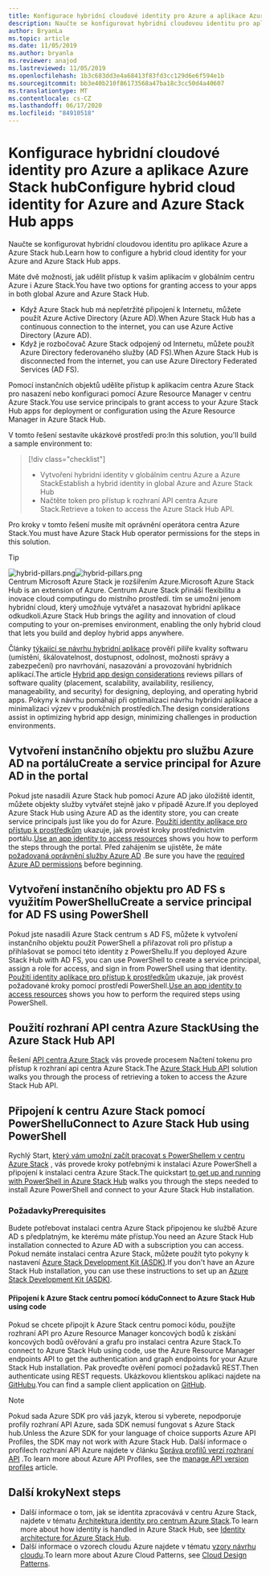 ```yaml
---
title: Konfigurace hybridní cloudové identity pro Azure a aplikace Azure Stack hub
description: Naučte se konfigurovat hybridní cloudovou identitu pro aplikace Azure a Azure Stack hub.
author: BryanLa
ms.topic: article
ms.date: 11/05/2019
ms.author: bryanla
ms.reviewer: anajod
ms.lastreviewed: 11/05/2019
ms.openlocfilehash: 1b3c683dd3e4a68413f83fd3cc129d6e6f594e1b
ms.sourcegitcommit: bb3e40b210f86173568a47ba18c3cc50d4a40607
ms.translationtype: MT
ms.contentlocale: cs-CZ
ms.lasthandoff: 06/17/2020
ms.locfileid: "84910518"
---
```

# <a name="configure-hybrid-cloud-identity-for-azure-and-azure-stack-hub-apps"></a><span data-ttu-id="0c9ae-103">Konfigurace hybridní cloudové identity pro Azure a aplikace Azure Stack hub</span><span class="sxs-lookup"><span data-stu-id="0c9ae-103">Configure hybrid cloud identity for Azure and Azure Stack Hub apps</span></span>

<span data-ttu-id="0c9ae-104">Naučte se konfigurovat hybridní cloudovou identitu pro aplikace Azure a Azure Stack hub.</span><span class="sxs-lookup"><span data-stu-id="0c9ae-104">Learn how to configure a hybrid cloud identity for your Azure and Azure Stack Hub apps.</span></span>

<span data-ttu-id="0c9ae-105">Máte dvě možnosti, jak udělit přístup k vašim aplikacím v globálním centru Azure i Azure Stack.</span><span class="sxs-lookup"><span data-stu-id="0c9ae-105">You have two options for granting access to your apps in both global Azure and Azure Stack Hub.</span></span>

 * <span data-ttu-id="0c9ae-106">Když Azure Stack hub má nepřetržité připojení k Internetu, můžete použít Azure Active Directory (Azure AD).</span><span class="sxs-lookup"><span data-stu-id="0c9ae-106">When Azure Stack Hub has a continuous connection to the internet, you can use Azure Active Directory (Azure AD).</span></span>
 * <span data-ttu-id="0c9ae-107">Když je rozbočovač Azure Stack odpojený od Internetu, můžete použít Azure Directory federovaného služby (AD FS).</span><span class="sxs-lookup"><span data-stu-id="0c9ae-107">When Azure Stack Hub is disconnected from the internet, you can use Azure Directory Federated Services (AD FS).</span></span>

<span data-ttu-id="0c9ae-108">Pomocí instančních objektů udělíte přístup k aplikacím centra Azure Stack pro nasazení nebo konfiguraci pomocí Azure Resource Manager v centru Azure Stack.</span><span class="sxs-lookup"><span data-stu-id="0c9ae-108">You use service principals to grant access to your Azure Stack Hub apps for deployment or configuration using the Azure Resource Manager in Azure Stack Hub.</span></span>

<span data-ttu-id="0c9ae-109">V tomto řešení sestavíte ukázkové prostředí pro:</span><span class="sxs-lookup"><span data-stu-id="0c9ae-109">In this solution, you'll build a sample environment to:</span></span>

> [!div class="checklist"]
> - <span data-ttu-id="0c9ae-110">Vytvoření hybridní identity v globálním centru Azure a Azure Stack</span><span class="sxs-lookup"><span data-stu-id="0c9ae-110">Establish a hybrid identity in global Azure and Azure Stack Hub</span></span>
> - <span data-ttu-id="0c9ae-111">Načtěte token pro přístup k rozhraní API centra Azure Stack.</span><span class="sxs-lookup"><span data-stu-id="0c9ae-111">Retrieve a token to access the Azure Stack Hub API.</span></span>

<span data-ttu-id="0c9ae-112">Pro kroky v tomto řešení musíte mít oprávnění operátora centra Azure Stack.</span><span class="sxs-lookup"><span data-stu-id="0c9ae-112">You must have Azure Stack Hub operator permissions for the steps in this solution.</span></span>

> [!Tip]  
> <span data-ttu-id="0c9ae-113">![hybrid-pillars.png](./media/solution-deployment-guide-cross-cloud-scaling/hybrid-pillars.png)</span><span class="sxs-lookup"><span data-stu-id="0c9ae-113">![hybrid-pillars.png](./media/solution-deployment-guide-cross-cloud-scaling/hybrid-pillars.png)</span></span>  
> <span data-ttu-id="0c9ae-114">Centrum Microsoft Azure Stack je rozšířením Azure.</span><span class="sxs-lookup"><span data-stu-id="0c9ae-114">Microsoft Azure Stack Hub is an extension of Azure.</span></span> <span data-ttu-id="0c9ae-115">Centrum Azure Stack přináší flexibilitu a inovace cloud computingu do místního prostředí. tím se umožní jenom hybridní cloud, který umožňuje vytvářet a nasazovat hybridní aplikace odkudkoli.</span><span class="sxs-lookup"><span data-stu-id="0c9ae-115">Azure Stack Hub brings the agility and innovation of cloud computing to your on-premises environment, enabling the only hybrid cloud that lets you build and deploy hybrid apps anywhere.</span></span>  
> 
> <span data-ttu-id="0c9ae-116">Články [týkající se návrhu hybridní aplikace](overview-app-design-considerations.md) prověří pilíře kvality softwaru (umístění, škálovatelnost, dostupnost, odolnost, možnosti správy a zabezpečení) pro navrhování, nasazování a provozování hybridních aplikací.</span><span class="sxs-lookup"><span data-stu-id="0c9ae-116">The article [Hybrid app design considerations](overview-app-design-considerations.md) reviews pillars of software quality (placement, scalability, availability, resiliency, manageability, and security) for designing, deploying, and operating hybrid apps.</span></span> <span data-ttu-id="0c9ae-117">Pokyny k návrhu pomáhají při optimalizaci návrhu hybridní aplikace a minimalizaci výzev v produkčních prostředích.</span><span class="sxs-lookup"><span data-stu-id="0c9ae-117">The design considerations assist in optimizing hybrid app design, minimizing challenges in production environments.</span></span>

## <a name="create-a-service-principal-for-azure-ad-in-the-portal"></a><span data-ttu-id="0c9ae-118">Vytvoření instančního objektu pro službu Azure AD na portálu</span><span class="sxs-lookup"><span data-stu-id="0c9ae-118">Create a service principal for Azure AD in the portal</span></span>

<span data-ttu-id="0c9ae-119">Pokud jste nasadili Azure Stack hub pomocí Azure AD jako úložiště identit, můžete objekty služby vytvářet stejně jako v případě Azure.</span><span class="sxs-lookup"><span data-stu-id="0c9ae-119">If you deployed Azure Stack Hub using Azure AD as the identity store, you can create service principals just like you do for Azure.</span></span> <span data-ttu-id="0c9ae-120">[Použití identity aplikace pro přístup k prostředkům](/azure-stack/operator/azure-stack-create-service-principals.md#manage-an-azure-ad-app-identity) ukazuje, jak provést kroky prostřednictvím portálu.</span><span class="sxs-lookup"><span data-stu-id="0c9ae-120">[Use an app identity to access resources](/azure-stack/operator/azure-stack-create-service-principals.md#manage-an-azure-ad-app-identity) shows you how to perform the steps through the portal.</span></span> <span data-ttu-id="0c9ae-121">Před zahájením se ujistěte, že máte [požadovaná oprávnění služby Azure AD](/azure/azure-resource-manager/resource-group-create-service-principal-portal#required-permissions) .</span><span class="sxs-lookup"><span data-stu-id="0c9ae-121">Be sure you have the [required Azure AD permissions](/azure/azure-resource-manager/resource-group-create-service-principal-portal#required-permissions) before beginning.</span></span>

## <a name="create-a-service-principal-for-ad-fs-using-powershell"></a><span data-ttu-id="0c9ae-122">Vytvoření instančního objektu pro AD FS s využitím PowerShellu</span><span class="sxs-lookup"><span data-stu-id="0c9ae-122">Create a service principal for AD FS using PowerShell</span></span>

<span data-ttu-id="0c9ae-123">Pokud jste nasadili Azure Stack centrum s AD FS, můžete k vytvoření instančního objektu použít PowerShell a přiřazovat roli pro přístup a přihlašovat se pomocí této identity z PowerShellu.</span><span class="sxs-lookup"><span data-stu-id="0c9ae-123">If you deployed Azure Stack Hub with AD FS, you can use PowerShell to create a service principal, assign a role for access, and sign in from PowerShell using that identity.</span></span> <span data-ttu-id="0c9ae-124">[Použití identity aplikace pro přístup k prostředkům](/azure-stack/operator/azure-stack-create-service-principals.md#manage-an-ad-fs-app-identity) ukazuje, jak provést požadované kroky pomocí prostředí PowerShell.</span><span class="sxs-lookup"><span data-stu-id="0c9ae-124">[Use an app identity to access resources](/azure-stack/operator/azure-stack-create-service-principals.md#manage-an-ad-fs-app-identity) shows you how to perform the required steps using PowerShell.</span></span>

## <a name="using-the-azure-stack-hub-api"></a><span data-ttu-id="0c9ae-125">Použití rozhraní API centra Azure Stack</span><span class="sxs-lookup"><span data-stu-id="0c9ae-125">Using the Azure Stack Hub API</span></span>

<span data-ttu-id="0c9ae-126">Řešení [API centra Azure Stack](/azure-stack/user/azure-stack-rest-api-use.md) vás provede procesem Načtení tokenu pro přístup k rozhraní api centra Azure Stack.</span><span class="sxs-lookup"><span data-stu-id="0c9ae-126">The [Azure Stack Hub API](/azure-stack/user/azure-stack-rest-api-use.md)  solution walks you through the process of retrieving a token to access the Azure Stack Hub API.</span></span>

## <a name="connect-to-azure-stack-hub-using-powershell"></a><span data-ttu-id="0c9ae-127">Připojení k centru Azure Stack pomocí PowerShellu</span><span class="sxs-lookup"><span data-stu-id="0c9ae-127">Connect to Azure Stack Hub using PowerShell</span></span>

<span data-ttu-id="0c9ae-128">Rychlý Start, [který vám umožní začít pracovat s PowerShellem v centru Azure Stack](/azure-stack/operator/azure-stack-powershell-install.md) , vás provede kroky potřebnými k instalaci Azure PowerShell a připojení k instalaci centra Azure Stack.</span><span class="sxs-lookup"><span data-stu-id="0c9ae-128">The quickstart [to get up and running with PowerShell in Azure Stack Hub](/azure-stack/operator/azure-stack-powershell-install.md) walks you through the steps needed to install Azure PowerShell and connect to your Azure Stack Hub installation.</span></span>

### <a name="prerequisites"></a><span data-ttu-id="0c9ae-129">Požadavky</span><span class="sxs-lookup"><span data-stu-id="0c9ae-129">Prerequisites</span></span>

<span data-ttu-id="0c9ae-130">Budete potřebovat instalaci centra Azure Stack připojenou ke službě Azure AD s předplatným, ke kterému máte přístup.</span><span class="sxs-lookup"><span data-stu-id="0c9ae-130">You need an Azure Stack Hub installation connected to Azure AD with a subscription you can access.</span></span> <span data-ttu-id="0c9ae-131">Pokud nemáte instalaci centra Azure Stack, můžete použít tyto pokyny k nastavení [Azure Stack Development Kit (ASDK)](/azure-stack/asdk/asdk-install.md).</span><span class="sxs-lookup"><span data-stu-id="0c9ae-131">If you don't have an Azure Stack Hub installation, you can use these instructions to set up an [Azure Stack Development Kit (ASDK)](/azure-stack/asdk/asdk-install.md).</span></span>

#### <a name="connect-to-azure-stack-hub-using-code"></a><span data-ttu-id="0c9ae-132">Připojení k Azure Stack centru pomocí kódu</span><span class="sxs-lookup"><span data-stu-id="0c9ae-132">Connect to Azure Stack Hub using code</span></span>

<span data-ttu-id="0c9ae-133">Pokud se chcete připojit k Azure Stack centru pomocí kódu, použijte rozhraní API pro Azure Resource Manager koncových bodů k získání koncových bodů ověřování a grafu pro instalaci centra Azure Stack.</span><span class="sxs-lookup"><span data-stu-id="0c9ae-133">To connect to Azure Stack Hub using code, use the Azure Resource Manager endpoints API to get the authentication and graph endpoints for your Azure Stack Hub installation.</span></span> <span data-ttu-id="0c9ae-134">Pak proveďte ověření pomocí požadavků REST.</span><span class="sxs-lookup"><span data-stu-id="0c9ae-134">Then authenticate using REST requests.</span></span> <span data-ttu-id="0c9ae-135">Ukázkovou klientskou aplikaci najdete na [GitHubu](https://github.com/shriramnat/HybridARMApplication).</span><span class="sxs-lookup"><span data-stu-id="0c9ae-135">You can find a sample client application on [GitHub](https://github.com/shriramnat/HybridARMApplication).</span></span>

>[!Note]
><span data-ttu-id="0c9ae-136">Pokud sada Azure SDK pro váš jazyk, kterou si vyberete, nepodporuje profily rozhraní API Azure, sada SDK nemusí fungovat s Azure Stack hub.</span><span class="sxs-lookup"><span data-stu-id="0c9ae-136">Unless the Azure SDK for your language of choice supports Azure API Profiles, the SDK may not work with Azure Stack Hub.</span></span> <span data-ttu-id="0c9ae-137">Další informace o profilech rozhraní API Azure najdete v článku [Správa profilů verzí rozhraní API](/azure-stack/user/azure-stack-version-profiles.md) .</span><span class="sxs-lookup"><span data-stu-id="0c9ae-137">To learn more about Azure API Profiles, see the [manage API version profiles](/azure-stack/user/azure-stack-version-profiles.md) article.</span></span>

## <a name="next-steps"></a><span data-ttu-id="0c9ae-138">Další kroky</span><span class="sxs-lookup"><span data-stu-id="0c9ae-138">Next steps</span></span>

- <span data-ttu-id="0c9ae-139">Další informace o tom, jak se identita zpracovává v centru Azure Stack, najdete v tématu [Architektura identity pro centrum Azure Stack](/azure-stack/operator/azure-stack-identity-architecture.md).</span><span class="sxs-lookup"><span data-stu-id="0c9ae-139">To learn more about how identity is handled in Azure Stack Hub, see [Identity architecture for Azure Stack Hub](/azure-stack/operator/azure-stack-identity-architecture.md).</span></span>
- <span data-ttu-id="0c9ae-140">Další informace o vzorech cloudu Azure najdete v tématu [vzory návrhu cloudu](https://docs.microsoft.com/azure/architecture/patterns).</span><span class="sxs-lookup"><span data-stu-id="0c9ae-140">To learn more about Azure Cloud Patterns, see [Cloud Design Patterns](https://docs.microsoft.com/azure/architecture/patterns).</span></span>
